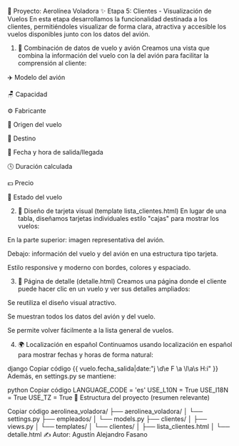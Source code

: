🛫 Proyecto: Aerolínea Voladora
✨ Etapa 5: Clientes - Visualización de Vuelos
En esta etapa desarrollamos la funcionalidad destinada a los clientes, permitiéndoles visualizar de forma clara, atractiva y accesible los vuelos disponibles junto con los datos del avión.

1. 🧱 Combinación de datos de vuelo y avión
Creamos una vista que combina la información del vuelo con la del avión para facilitar la comprensión al cliente:

✈️ Modelo del avión

🪑 Capacidad

⚙️ Fabricante

🛫 Origen del vuelo

🛬 Destino

📅 Fecha y hora de salida/llegada

🕓 Duración calculada

💵 Precio

🚦 Estado del vuelo

2. 🎨 Diseño de tarjeta visual (template lista_clientes.html)
En lugar de una tabla, diseñamos tarjetas individuales estilo "cajas" para mostrar los vuelos:

En la parte superior: imagen representativa del avión.

Debajo: información del vuelo y del avión en una estructura tipo tarjeta.

Estilo responsive y moderno con bordes, colores y espaciado.

3. 📄 Página de detalle (detalle.html)
Creamos una página donde el cliente puede hacer clic en un vuelo y ver sus detalles ampliados:

Se reutiliza el diseño visual atractivo.

Se muestran todos los datos del avión y del vuelo.

Se permite volver fácilmente a la lista general de vuelos.

4. 🌍 Localización en español
Continuamos usando localización en español para mostrar fechas y horas de forma natural:

django
Copiar código
{{ vuelo.fecha_salida|date:"j \\d\\e F \\a \\l\\a\\s H:i" }}
Además, en settings.py se mantiene:

python
Copiar código
LANGUAGE_CODE = 'es'
USE_L10N = True
USE_I18N = True
USE_TZ = True
📁 Estructura del proyecto (resumen relevante)

Copiar código
aerolinea_voladora/
├── aerolinea_voladora/
│   └── settings.py
├── empleados/
│   └── models.py
├── clientes/
│   ├── views.py
│   └── templates/
│       └── clientes/
│           ├── lista_clientes.html
│           └── detalle.html
✍️ Autor:
Agustín Alejandro Fasano